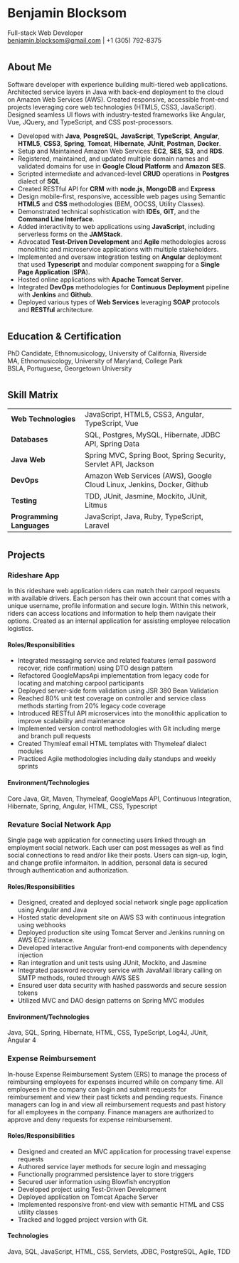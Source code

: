 # Benjamin Blocksom 
Full-stack Web Developer  
benjamin.blocksom@gmail.com | +1 (305) 792-8375

#
## About Me
Software developer with experience building multi-tiered web applications. Architected service layers in Java with back-end deployment to the cloud on Amazon Web Services (AWS). Created responsive, accessible front-end projects leveraging core web technologies (HTML5, CSS3, JavaScript). Designed seamless UI flows with industry-tested frameworks like Angular, Vue, JQuery, and TypeScript, and CSS post-processors. 

* Developed with **Java**, **PosgreSQL**, **JavaScript**, **TypeScript**, **Angular**, **HTML5**, **CSS3**, **Spring**, **Tomcat**, **Hibernate**, **JUnit**, **Postman**, **Docker**.
* Setup and Maintained Amazon Web Services: **EC2**, **SES**, **S3**, and **RDS**.
* Registered, maintained, and updated multiple domain names and validated domains for use in **Google Cloud Platform** and **Amazon SES**.
* Scripted intermediate and advanced-level **CRUD** operations in **Postgres** dialect of **SQL**
* Created RESTful API for **CRM** with **node.js**, **MongoDB** and **Express** 
* Design mobile-first, responsive, accessible web pages using Semantic **HTML5** and **CSS** methodologies (BEM, OOCSS, Utility Classes).
* Demonstrated technical sophistication with **IDEs**, **GIT**, and the **Command Line Interface**.
* Added interactivity to web applications using **JavaScript**, including serverless forms on the **JAMStack**.
* Advocated **Test-Driven Development** and **Agile** methodologies across monolithic and microservice applications with multiple stakeholders.
* Implemented and oversaw integration testing on **Angular** deployment that used **Typescript** and modular component swapping for a **Single Page Application** (**SPA**).
* Hosted online applications with **Apache Tomcat Server**.
* Integrated **DevOps** methodologies for **Continuous Deployment** pipeline with **Jenkins** and **Github**.
* Deployed various types of **Web Services** leveraging **SOAP** protocols and **RESTful** architecture.

#
## Education & Certification
PhD Candidate, Ethnomusicology, University of California, Riverside  
MA, Ethnomusicology, University of Maryland, College Park  
BSLA, Portuguese, Georgetown University  

#
## Skill Matrix

|                  |                                                        |
| -----------------|--------------------------------------------------------|
| **Web Technologies** |  JavaScript, HTML5, CSS3, Angular, TypeScript, Vue  |
| **Databases**        |  SQL, Postgres, MySQL, Hibernate, JDBC API, Spring Data |
| **Java Web**         |  Spring MVC, Spring Boot, Spring Security, Servlet API, Jackson |
| **DevOps**  | Amazon Web Services (AWS), Google Cloud Linux, Jenkins, Docker, Github |
|**Testing**| TDD, JUnit, Jasmine, Mockito, JUnit, Litmus |
|**Programming Languages**|JavaScript, Java, Ruby, TypeScript, Laravel |

#
## Projects

### Rideshare App

In this rideshare web application riders can match their carpool requests with available drivers. Each person has their own account that comes with a unique username, profile information and secure login. Within this network, riders can access locations and information to help them navigate their options. Created as an internal application for assisting employee relocation logistics.

#### Roles/Responsibilities

* Integrated messaging service and related features (email password recover, ride confirmation) using DTO design pattern
* Refactored GoogleMapsApi implementation from legacy code for locating and matching carpool participants
* Deployed server-side form validation using JSR 380 Bean Validation
* Reached 80% unit test coverage on controller and service class methods starting from 20% legacy code coverage
* Introduced RESTful API microservices into the monolithic application to improve scalability and maintenance
* Implemented version control methodologies with Git including merge and branch pull requests
* Created Thymleaf email HTML templates with Thymeleaf dialect modules
* Practiced Agile methodologies including daily standups and weekly sprints

#### Environment/Technologies

Core Java, Git, Maven, Thymeleaf, GoogleMaps API, Continuous Integration, Hibernate, Spring, Angular, HTML, CSS, Typescript

### Revature Social Network App

Single page web application for connecting users linked through an employment social network. Each user can post messages as well as find social connections to read and/or like their posts. Users can sign-up, login, and change profile informaiton. In addition, personal data is secured through authentication and authorization.

#### Roles/Responsibilities 

* Designed, created and deployed social network single page application using Angular and Java
* Hosted static development site on AWS S3 with continuous integration using webhooks
* Deployed production site using Tomcat Server and Jenkins running on AWS EC2 instance.
* Developed interactive Angular front-end components with dependency injection
* Ran integration and unit tests using JUnit, Mockito, and Jasmine
* Integrated password recovery service with JavaMail library calling on SMTP methods, routed through AWS SES
* Ensured user data security with hashed passwords and secure session tokens
* Utilized MVC and DAO design patterns on Spring MVC modules

#### Environment/Technologies

Java, SQL, Spring, Hibernate, HTML, CSS, TypeScript, Log4J, JUnit, Angular 4

### Expense Reimbursement

In-house Expense Reimbursement System (ERS) to manage the process of reimbursing employees for expenses incurred while on company time. All employees in the company can login and submit requests for reimbursement and view their past tickets and pending requests. Finance managers can log in and view all reimbursement requests and past history for all employees in the company. Finance managers are authorized to approve and deny requests for expense reimbursement.

#### Roles/Responsibilities

* Designed and created an MVC application for processing travel expense requests
* Authored service layer methods for secure login and messaging
* Functionally programmed persistence layer to store triggers
* Secured user information using Blowfish encryption
* Developed project using Test-Driven Development 
* Deployed application on Tomcat Apache Server
* Implemented responsive front-end view with semantic HTML and CSS utility classes
* Tracked and logged project version with Git.

#### Technologies
Java, SQL, JavaScript, HTML, CSS, Servlets, JDBC, PostgreSQL, Agile, TDD
